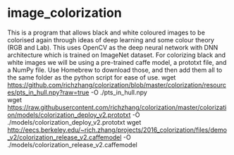 # image_colorization
This is a program that allows black and white coloured images to be colorised again through ideas of deep learning and some colour theory (RGB and Lab). This uses OpenCV as the deep neural network with DNN architecture which is trained on ImageNet dataset. For colorizing black and white images we will be using a pre-trained caffe model, a prototxt file, and a NumPy file.
Use Homebrew to download those, and then add them all to the same folder as the python script for ease of use.
wget https://github.com/richzhang/colorization/blob/master/colorization/resources/pts_in_hull.npy?raw=true -O ./pts_in_hull.npy\
wget https://raw.githubusercontent.com/richzhang/colorization/master/colorization/models/colorization_deploy_v2.prototxt -O ./models/colorization_deploy_v2.prototxt
wget http://eecs.berkeley.edu/~rich.zhang/projects/2016_colorization/files/demo_v2/colorization_release_v2.caffemodel -O ./models/colorization_release_v2.caffemodel
